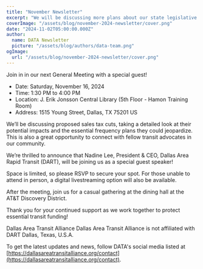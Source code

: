 ```yaml
---
title: "November Newsletter"
excerpt: "We will be discussing more plans about our state legislative strategy, giving some advocacy updates, and socializing with our fellow transit advocates as we always do."
coverImage: "/assets/blog/november-2024-newsletter/cover.png"
date: "2024-11-02T05:00:00.000Z"
author:
  name: DATA Newsletter
  picture: "/assets/blog/authors/data-team.png"
ogImage:
  url: "/assets/blog/november-2024-newsletter/cover.png"
---
```


Join in in our next General Meeting with a special guest! 

- Date: Saturday, November 16, 2024
- Time: 1:30 PM to 4:00 PM
- Location: J. Erik Jonsson Central Library (5th Floor - Hamon Training Room)
- Address: 1515 Young Street, Dallas, TX 75201 US

We’ll be discussing proposed sales tax cuts, taking a detailed look at their potential impacts and the essential frequency plans they could jeopardize. This is also a great opportunity to connect with fellow transit advocates in our community.

We’re thrilled to announce that Nadine Lee, President & CEO, Dallas Area Rapid Transit (DART), will be joining us as a special guest speaker!

Space is limited, so please RSVP to secure your spot. For those unable to attend in person, a digital livestreaming option will also be available.

After the meeting, join us for a casual gathering at the dining hall at the AT&T Discovery District.

Thank you for your continued support as we work together to protect essential transit funding!

Dallas Area Transit Alliance
Dallas Area Transit Alliance is not affiliated with DART
Dallas, Texas, U.S.A. 

To get the latest updates and news, follow DATA's social media listed at [https://dallasareatransitalliance.org/contact](https://dallasareatransitalliance.org/contact).